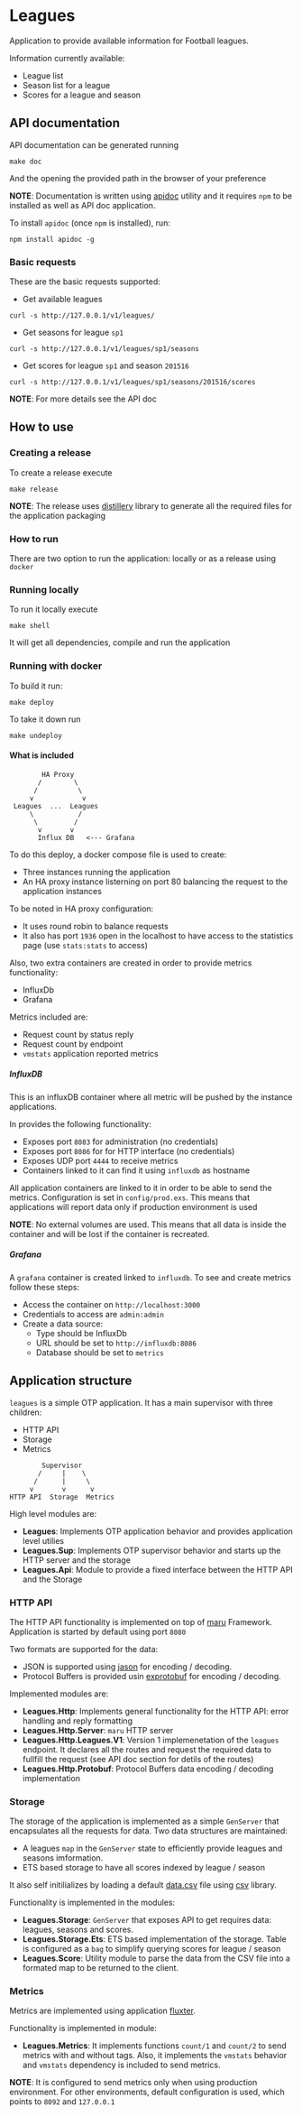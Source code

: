# Leagues

Application to provide available information for Football leagues.

Information currently available:

- League list
- Season list for a league
- Scores for a league and season

## API documentation

API documentation can be generated running

```
make doc
```

And the opening the provided path in the browser of your preference

__NOTE__: Documentation is written using [apidoc](https://www.google.com/search?client=ubuntu&channel=fs&q=apidoc&ie=utf-8&oe=utf-8) utility and it requires `npm` to be installed as well as API doc application.

To install `apidoc` (once `npm` is installed), run:

```
npm install apidoc -g
```

### Basic requests

These are the basic requests supported:

- Get available leagues

```
curl -s http://127.0.0.1/v1/leagues/
```

- Get seasons for league `sp1`

```
curl -s http://127.0.0.1/v1/leagues/sp1/seasons
```

- Get scores for league `sp1` and season `201516`

```
curl -s http://127.0.0.1/v1/leagues/sp1/seasons/201516/scores
```

__NOTE__: For more details see the API doc

## How to use

### Creating a release

To create a release execute

```
make release
```

__NOTE__: The release uses [distillery](https://github.com/bitwalker/distillery) library to generate all the required files for the application packaging

### How to run

There are two option to run the application: locally or as a release using `docker`

### Running locally

To run it locally execute

```
make shell
```

It will get all dependencies, compile and run the application

### Running with docker

To build it run:

```
make deploy
```

To take it down run

```
make undeploy
```

#### What is included

```
        HA Proxy
       /        \
      /          \
     v            v
 Leagues  ...  Leagues
     \           /
      \         /
       v       v
       Influx DB   <--- Grafana
```

To do this deploy, a docker compose file is used to create:

- Three instances running the application
- An HA proxy instance listerning on port 80 balancing the request to the application instances

To be noted in HA proxy configuration:

- It uses round robin to balance requests
- It also has port `1936` open in the localhost to have access to the statistics page (use `stats:stats` to access)

Also, two extra containers are created in order to provide metrics functionality:

- InfluxDb
- Grafana

Metrics included are:

- Request count by status reply
- Request count by endpoint
- `vmstats` application reported metrics

##### InfluxDB

This is an influxDB container where all metric will be pushed by the instance applications.

In provides the following functionality:

- Exposes port `8083` for administration (no credentials)
- Exposes port `8086` for for HTTP interface (no credentials)
- Exposes UDP port `4444` to receive metrics
- Containers linked to it can find it using `influxdb` as hostname

All application containers are linked to it in order to be able to send the metrics. Configuration is set in `config/prod.exs`. This means that applications will report data only if production environment is used

__NOTE__: No external volumes are used. This means that all data is inside the container and will be lost if the container is recreated.

##### Grafana

A `grafana` container is created linked to `influxdb`. To see and create metrics follow these steps:

- Access the container on `http://localhost:3000`
- Credentials to access are `admin:admin`
- Create a data source:
  - Type should be InfluxDb
  - URL should be set to `http://influxdb:8086`
  - Database should be set to `metrics`

## Application structure

`leagues` is a simple OTP application. It has a main supervisor with three children:

- HTTP API
- Storage
- Metrics

```
        Supervisor
       /     |    \
      /      |     \
     v       v      v
HTTP API  Storage  Metrics
```

High level modules are:

- __Leagues__: Implements OTP application behavior and provides application level utilies
- __Leagues.Sup__: Implements OTP supervisor behavior and starts up the HTTP server and the storage
- __Leagues.Api__: Module to provide a fixed interface between the HTTP API and the Storage

### HTTP API

The HTTP API functionality is implemented on top of [maru](https://github.com/elixir-maru/maru) Framework. Application is started by default using port `8080`

Two formats are supported for the data:

- JSON is supported using [jason](https://github.com/michalmuskala/jason) for encoding / decoding.
- Protocol Buffers is provided usin [exprotobuf](https://github.com/bitwalker/exprotobuf) for encoding / decoding.

Implemented modules are:

- __Leagues.Http__: Implements general functionality for the HTTP API: error handling and reply formatting
- __Leagues.Http.Server__: `maru` HTTP server
- __Leagues.Http.Leagues.V1__: Version 1 implemenetation of the `leagues` endpoint. It declares all the routes and request the required data to fullfill the request (see API doc section for detils of the routes)
- __Leagues.Http.Protobuf__: Protocol Buffers data encoding / decoding implementation

### Storage

The storage of the application is implemented as a simple `GenServer` that encapsulates all the requests for data. Two data structures are maintained:

- A leagues `map` in the `GenServer` state to efficiently provide leagues and seasons imformation.
- ETS based storage to have all scores indexed by league / season

It also self initilializes by loading a default [data.csv](priv/data.csv) file using [csv](https://github.com/beatrichartz/csv) library.

Functionality is implemented in the modules:

- __Leagues.Storage__: `GenServer` that exposes API to get requires data: leagues, seasons and scores.
- __Leagues.Storage.Ets__: ETS based implementation of the storage. Table is configured as a `bag` to simplify querying scores for league / season
- __Leagues.Score__: Utility module to parse the data from the CSV file into a formated map to be returned to the client.

### Metrics

Metrics are implemented using application [fluxter](https://github.com/lexmag/fluxter). 

Functionality is implemented in module:

- __Leagues.Metrics__: It implements functions `count/1` and `count/2` to send metrics with and without tags. Also, it implements the `vmstats` behavior and `vmstats` dependency is included to send metrics.

__NOTE__: It is configured to send metrics only when using production environment. For other environments, default configuration is used, which points to `8092` and `127.0.0.1`
